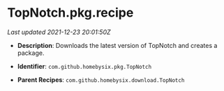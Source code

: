 # TopNotch.pkg.recipe

_Last updated 2021-12-23 20:01:50Z_

- **Description**: Downloads the latest version of TopNotch and creates a package.

- **Identifier**: `com.github.homebysix.pkg.TopNotch`

- **Parent Recipes**: `com.github.homebysix.download.TopNotch`
